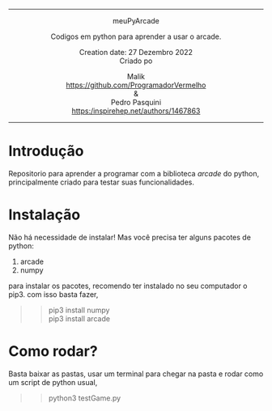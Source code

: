 ________________________________________________
<div align="center">
meuPyArcade

Codigos em python para aprender a usar o arcade.

Creation date: 27 Dezembro 2022          
Criado po
   
Malik  
<https://github.com/ProgramadorVermelho>  
\&  
Pedro Pasquini      
<https:/inspirehep.net/authors/1467863> 

</div>


________________________________________________

# Introdução
Repositorio para aprender a programar com a biblioteca *arcade* do python,
principalmente criado para testar suas funcionalidades.

# Instalação
Não há necessidade de instalar! Mas você precisa ter alguns pacotes de python:
1. arcade 
2. numpy

para instalar os pacotes, recomendo ter instalado no seu computador o pip3.
com isso basta fazer,

>> pip3 install numpy   
>> pip3 install arcade

# Como rodar?
Basta baixar as pastas, usar um terminal para chegar na pasta e rodar como um script de python usual,
>> python3 testGame.py
